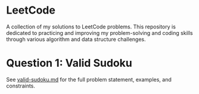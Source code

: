 
# LeetCode
A collection of my solutions to LeetCode problems. This repository is dedicated to practicing and improving my problem-solving and coding skills through various algorithm and data structure challenges.

# Question 1: Valid Sudoku

See [valid-sudoku.md](Valid-Sudoku/valid-sudoku.md) for the full problem statement, examples, and constraints.
